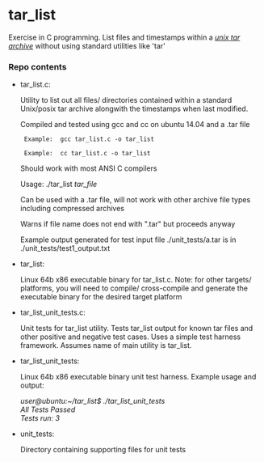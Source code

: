 # tar_list
Exercise in C programming. List files and timestamps within a *[unix tar archive][1]* without using standard utilities like 'tar'

### Repo contents

* tar_list.c:
 
    Utility to list out all files/ directories contained within a standard 
    Unix/posix tar archive alongwith the timestamps when last modified. 

    Compiled and tested using gcc and cc  on ubuntu 14.04 and a .tar file

       Example:  gcc tar_list.c -o tar_list

       Example:  cc tar_list.c -o tar_list

    Should work with most ANSI C compilers

    Usage: ./tar_list *tar_file*

    Can be used with a .tar file, will not work with other archive file types including 
    compressed archives

    Warns if file name does not end with ".tar" but proceeds anyway

    Example output generated for test input file ./unit_tests/a.tar is in ./unit_tests/test1_output.txt

* tar_list:
 
   Linux 64b x86 executable binary for tar_list.c. Note: for other targets/ platforms, you will need to compile/ cross-compile and generate the executable binary for the desired target platform 

* tar_list_unit_tests.c:

    Unit tests for tar_list utility. Tests tar_list output for known tar files and other positive and negative test cases. Uses a simple test harness framework. Assumes name of main utility is tar_list.  
    
* tar_list_unit_tests:
 
    Linux 64b x86 executable binary unit test harness. Example usage and output:

    *user@ubuntu:~/tar_list$ ./tar_list_unit_tests  
    All Tests Passed  
    Tests run: 3*

* unit_tests:
 
    Directory containing supporting files for unit tests
 

 [1]: https://en.wikipedia.org/wiki/Tar_%28computing%29 

